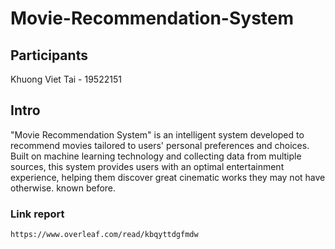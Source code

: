 # Movie-Recommendation-System


## Participants
Khuong Viet Tai - 19522151

## Intro

"Movie Recommendation System" is an intelligent system developed to recommend movies tailored to users' personal preferences and choices. Built on machine learning technology and collecting data from multiple sources, this system provides users with an optimal entertainment experience, helping them discover great cinematic works they may not have otherwise. known before.

### Link report

```
https://www.overleaf.com/read/kbqyttdgfmdw
```
